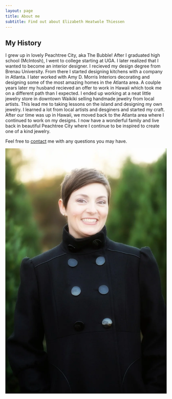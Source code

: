 ```yaml
---
layout: page
title: About me
subtitle: Find out about Elizabeth Heatwole Thiessen
---
```


## My History

I grew up in lovely Peachtree City, aka The Bubble! After I graduated high school (McIntosh), I went to college starting at UGA. I later realized that I wanted to become an interior designer. I recieved my design degree from Brenau University. From there I started designing kitchens with a company in Atlanta. I later worked with Amy D. Morris Interiors decorating and designing some of the most amazing homes in the Atlanta area. A coulple years later my husband recieved an offer to work in Hawaii which took me on a different path than I expected. I ended up working at a neat little jewelry store in downtown Waikiki selling handmade jewelry from local artists. This lead me to taking lessons on the island and designing my own jewelry. I learned a lot from local artists and desginers and started my craft. After our time was up in Hawaii, we moved back to the Atlanta area where I continued to work on my designs. I now have a wonderful family and live back in beautiful Peachtree City where I continue to be inspired to create one of a kind jewelry. 

Feel free to [contact](https://heatwolethiessen.com/contact) me with any questions you may have. 

![profile](/img/elizabeth-small.webp)
